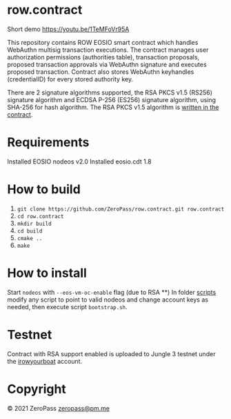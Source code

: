 # row.contract
Short demo https://youtu.be/1TeMFoVr95A

This repository contains ROW EOSIO smart contract which handles WebAuthn multisig transaction executions. 
The contract manages user authorization permissions (authorities table), transaction proposals, proposed transaction approvals via WebAuthn signature and executes proposed transaction.
Contract also stores WebAuthn keyhandles (credentialID) for every stored authority key.

There are 2 signature algorithms supported, the RSA PKCS v1.5 (RS256) signature algorithm and ECDSA P-256 (ES256) signature algorithm, using SHA-256 for hash algorithm.
The RSA PKCS v1.5 algorithm is [written in the contract](https://github.com/ZeroPass/row.contract/blob/bca79998c947455826bd56e0855581df7aa75e41/include/row/crypto.hpp#L155-L230). 


# Requirements
Installed EOSIO nodeos v2.0
Installed eosio.cdt 1.8

# How to build
1. `git clone https://github.com/ZeroPass/row.contract.git row.contract`
2. `cd row.contract`
3. `mkdir build`
4. `cd build`
5. `cmake ..`
6. `make`

# How to install
Start `nodeos` with `--eos-vm-oc-enable` flag (due to RSA **)
In folder [scripts](https://github.com/ZeroPass/row.contract/tree/master/scripts) modify any script to point to valid nodeos and change account keys as needed,
then execute script `bootstrap.sh`.

# Testnet
Contract with RSA support enabled is uploaded to Jungle 3 testnet under the [irowyourboat](https://jungle3.bloks.io/account/irowyourboat) account.

# Copyright
 © 2021 ZeroPass <zeropass@pm.me>